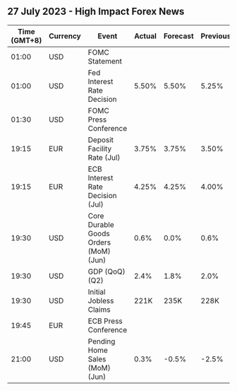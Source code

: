 ## 27 July 2023 - High Impact Forex News

| Time (GMT+8) | Currency | Event | Actual | Forecast | Previous |
|------|----------|-------|--------|----------|----------|
| 01:00 | USD | FOMC Statement |  |  |  |
| 01:00 | USD | Fed Interest Rate Decision | 5.50% | 5.50% | 5.25% |
| 01:30 | USD | FOMC Press Conference |  |  |  |
| 19:15 | EUR | Deposit Facility Rate (Jul) | 3.75% | 3.75% | 3.50% |
| 19:15 | EUR | ECB Interest Rate Decision (Jul) | 4.25% | 4.25% | 4.00% |
| 19:30 | USD | Core Durable Goods Orders (MoM) (Jun) | 0.6% | 0.0% | 0.6% |
| 19:30 | USD | GDP (QoQ) (Q2) | 2.4% | 1.8% | 2.0% |
| 19:30 | USD | Initial Jobless Claims | 221K | 235K | 228K |
| 19:45 | EUR | ECB Press Conference |  |  |  |
| 21:00 | USD | Pending Home Sales (MoM) (Jun) | 0.3% | -0.5% | -2.5% |
